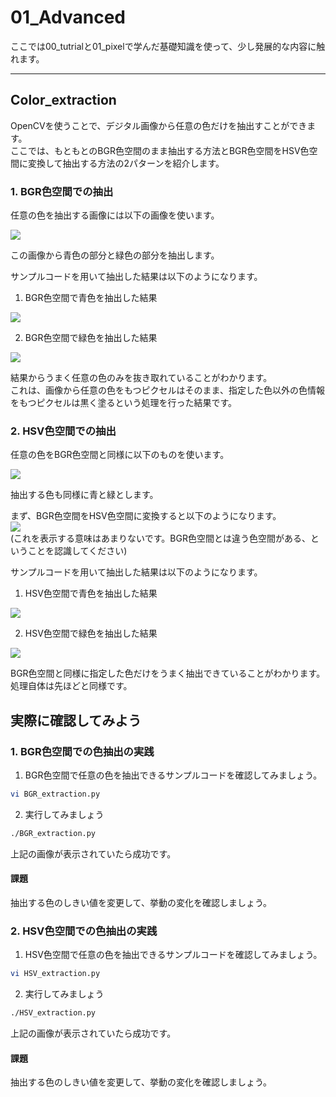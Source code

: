 # 01_Advanced
  
ここでは00_tutrialと01_pixelで学んだ基礎知識を使って、少し発展的な内容に触れます。  
  
---
  
## Color_extraction  

OpenCVを使うことで、デジタル画像から任意の色だけを抽出すことができます。  
ここでは、もともとのBGR色空間のまま抽出する方法とBGR色空間をHSV色空間に変換して抽出する方法の2パターンを紹介します。  
    
### 1. BGR色空間での抽出
  
任意の色を抽出する画像には以下の画像を使います。  
  
<img src=https://github.com/Dansato1203/images/blob/master/VisionTutorial-python/sea.jpg>  
  
この画像から青色の部分と緑色の部分を抽出します。  
  
サンプルコードを用いて抽出した結果は以下のようになります。  
  
1. BGR色空間で青色を抽出した結果  
<img src=https://github.com/Dansato1203/images/blob/master/VisionTutorial-python/BGR_blue.jpg>  
  
2. BGR色空間で緑色を抽出した結果  
<img src=https://github.com/Dansato1203/images/blob/master/VisionTutorial-python/BGR_green.jpg>  
  
  
結果からうまく任意の色のみを抜き取れていることがわかります。  
これは、画像から任意の色をもつピクセルはそのまま、指定した色以外の色情報をもつピクセルは黒く塗るという処理を行った結果です。  
  
### 2. HSV色空間での抽出  
  
任意の色をBGR色空間と同様に以下のものを使います。  
  
<img src=https://github.com/Dansato1203/images/blob/master/VisionTutorial-python/sea.jpg>  
  
抽出する色も同様に青と緑とします。  
  
まず、BGR色空間をHSV色空間に変換すると以下のようになります。  
<img src=https://github.com/Dansato1203/images/blob/master/VisionTutorial-python/HSV_image.jpg>  
(これを表示する意味はあまりないです。BGR色空間とは違う色空間がある、ということを認識してください) 
  
サンプルコードを用いて抽出した結果は以下のようになります。  
  
1. HSV色空間で青色を抽出した結果  
<img src=https://github.com/Dansato1203/images/blob/master/VisionTutorial-python/HSV_blue.jpg>  
  
2. HSV色空間で緑色を抽出した結果  
<img src=https://github.com/Dansato1203/images/blob/master/VisionTutorial-python/HSV_green.jpg>  
  
BGR色空間と同様に指定した色だけをうまく抽出できていることがわかります。  
処理自体は先ほどと同様です。  
  
## 実際に確認してみよう
  
### 1. BGR色空間での色抽出の実践
  
1. BGR色空間で任意の色を抽出できるサンプルコードを確認してみましょう。  
```sh
vi BGR_extraction.py
```
  
2. 実行してみましょう  
```sh
./BGR_extraction.py
```
  
上記の画像が表示されていたら成功です。  
  
#### 課題 
抽出する色のしきい値を変更して、挙動の変化を確認しましょう。  
  
  
### 2. HSV色空間での色抽出の実践  
  
1. HSV色空間で任意の色を抽出できるサンプルコードを確認してみましょう。  
```sh
vi HSV_extraction.py
```
  
2. 実行してみましょう  
```sh
./HSV_extraction.py
```
  
上記の画像が表示されていたら成功です。  
  
#### 課題 
抽出する色のしきい値を変更して、挙動の変化を確認しましょう。  
  

